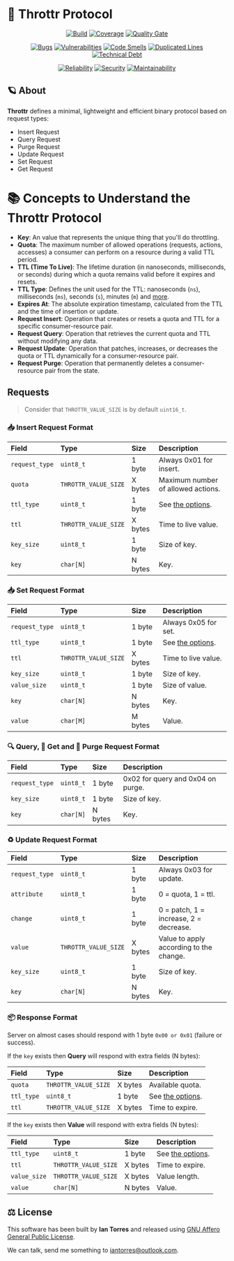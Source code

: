 # 📜 Throttr Protocol

<p align="center">
<a href="https://github.com/throttr/protocol/actions/workflows/build.yml"><img src="https://github.com/throttr/protocol/actions/workflows/build.yml/badge.svg" alt="Build"></a>
<a href="https://codecov.io/gh/throttr/protocol"><img src="https://codecov.io/gh/throttr/protocol/graph/badge.svg?token=R3CDT8AR2F" alt="Coverage"></a>
<a href="https://sonarcloud.io/project/overview?id=throttr_protocol"><img src="https://sonarcloud.io/api/project_badges/measure?project=throttr_protocol&metric=alert_status" alt="Quality Gate"></a>
</p>

<p align="center">
<a href="https://sonarcloud.io/project/overview?id=throttr_protocol"><img src="https://sonarcloud.io/api/project_badges/measure?project=throttr_protocol&metric=bugs" alt="Bugs"></a>
<a href="https://sonarcloud.io/project/overview?id=throttr_protocol"><img src="https://sonarcloud.io/api/project_badges/measure?project=throttr_protocol&metric=vulnerabilities" alt="Vulnerabilities"></a>
<a href="https://sonarcloud.io/project/overview?id=throttr_protocol"><img src="https://sonarcloud.io/api/project_badges/measure?project=throttr_protocol&metric=code_smells" alt="Code Smells"></a>
<a href="https://sonarcloud.io/project/overview?id=throttr_protocol"><img src="https://sonarcloud.io/api/project_badges/measure?project=throttr_protocol&metric=duplicated_lines_density" alt="Duplicated Lines"></a>
<a href="https://sonarcloud.io/project/overview?id=throttr_protocol"><img src="https://sonarcloud.io/api/project_badges/measure?project=throttr_protocol&metric=sqale_index" alt="Technical Debt"></a>
</p>

<p align="center">
<a href="https://sonarcloud.io/project/overview?id=throttr_protocol"><img src="https://sonarcloud.io/api/project_badges/measure?project=throttr_protocol&metric=reliability_rating" alt="Reliability"></a>
<a href="https://sonarcloud.io/project/overview?id=throttr_protocol"><img src="https://sonarcloud.io/api/project_badges/measure?project=throttr_protocol&metric=security_rating" alt="Security"></a>
<a href="https://sonarcloud.io/project/overview?id=throttr_protocol"><img src="https://sonarcloud.io/api/project_badges/measure?project=throttr_protocol&metric=sqale_rating" alt="Maintainability"></a>
</p>

## 🪐 About

**Throttr** defines a minimal, lightweight and efficient binary protocol based on request types:

- Insert Request
- Query Request
- Purge Request
- Update Request
- Set Request
- Get Request

# 📚 Concepts to Understand the Throttr Protocol

- **Key**: An value that represents the unique thing that you'll do throttling.
- **Quota**: The maximum number of allowed operations (requests, actions, accesses) a consumer can perform on a resource during a valid TTL period.
- **TTL (Time To Live)**: The lifetime duration (in nanoseconds, milliseconds, or seconds) during which a quota remains valid before it expires and resets.
- **TTL Type**: Defines the unit used for the TTL: nanoseconds (`ns`), milliseconds (`ms`), seconds (`s`), minutes (`m`) and [more](./include/throttr/protocol.hpp#L95).
- **Expires At**: The absolute expiration timestamp, calculated from the TTL and the time of insertion or update.
- **Request Insert**: Operation that creates or resets a quota and TTL for a specific consumer-resource pair.
- **Request Query**: Operation that retrieves the current quota and TTL without modifying any data.
- **Request Update**: Operation that patches, increases, or decreases the quota or TTL dynamically for a consumer-resource pair.
- **Request Purge**: Operation that permanently deletes a consumer-resource pair from the state.

## Requests

> Consider that `THROTTR_VALUE_SIZE` is by default `uint16_t`.

### 📥 Insert Request Format

| Field          | Type                 | Size    | Description                                            |
|:---------------|:---------------------|:--------|:-------------------------------------------------------|
| `request_type` | `uint8_t`            | 1 byte  | Always 0x01 for insert.                                |
| `quota`        | `THROTTR_VALUE_SIZE` | X bytes | Maximum number of allowed actions.                     |
| `ttl_type`     | `uint8_t`            | 1 byte  | See [the options](./include/throttr/protocol.hpp#L95). |
| `ttl`          | `THROTTR_VALUE_SIZE` | X bytes | Time to live value.                                    |
| `key_size`     | `uint8_t`            | 1 byte  | Size of key.                                           |
| `key`          | `char[N]`            | N bytes | Key.                                                   |

### 📥 Set Request Format

| Field          | Type                 | Size    | Description                                            |
|:---------------|:---------------------|:--------|:-------------------------------------------------------|
| `request_type` | `uint8_t`            | 1 byte  | Always 0x05 for set.                                   |
| `ttl_type`     | `uint8_t`            | 1 byte  | See [the options](./include/throttr/protocol.hpp#L95). |
| `ttl`          | `THROTTR_VALUE_SIZE` | X bytes | Time to live value.                                    |
| `key_size`     | `uint8_t`            | 1 byte  | Size of key.                                           |
| `value_size`   | `uint8_t`            | 1 byte  | Size of value.                                         |
| `key`          | `char[N]`            | N bytes | Key.                                                   |
| `value`        | `char[M]`            | M bytes | Value.                                                 |

### 🔍 Query, 🧲 Get and 🧹 Purge Request Format

| Field          | Type       | Size    | Description                       |
|:---------------|:-----------|:--------|:----------------------------------|
| `request_type` | `uint8_t`  | 1 byte  | 0x02 for query and 0x04 on purge. |
| `key_size`     | `uint8_t`  | 1 byte  | Size of key.                      |
| `key`          | `char[N]`  | N bytes | Key.                              |

### ♻️ Update Request Format

| Field          | Type                 | Size    | Description                             |
|:---------------|:---------------------|:--------|:----------------------------------------|
| `request_type` | `uint8_t`            | 1 byte  | Always 0x03 for update.                 |
| `attribute`    | `uint8_t`            | 1 byte  | 0 = quota, 1 = ttl.                     |
| `change`       | `uint8_t`            | 1 byte  | 0 = patch, 1 = increase, 2 = decrease.  |
| `value`        | `THROTTR_VALUE_SIZE` | X bytes | Value to apply according to the change. |
| `key_size`     | `uint8_t`            | 1 byte  | Size of key.                            |
| `key`          | `char[N]`            | N bytes | Key.                                    |



### 📦 Response Format

Server on almost cases should respond with 1 byte `0x00 or 0x01` (failure or success).

If the `key` exists then **Query** will respond with extra fields (N bytes):

| Field      | Type                 | Size    | Description                                            |
|:-----------|:---------------------|:--------|:-------------------------------------------------------|
| `quota`    | `THROTTR_VALUE_SIZE` | X bytes | Available quota.                                       |
| `ttl_type` | `uint8_t`            | 1 byte  | See [the options](./include/throttr/protocol.hpp#L95). |
| `ttl`      | `THROTTR_VALUE_SIZE` | X bytes | Time to expire.                                        |

If the `key` exists then **Value** will respond with extra fields (N bytes):

| Field        | Type                 | Size    | Description                                            |
|:-------------|:---------------------|:--------|:-------------------------------------------------------|
| `ttl_type`   | `uint8_t`            | 1 byte  | See [the options](./include/throttr/protocol.hpp#L95). |
| `ttl`        | `THROTTR_VALUE_SIZE` | X bytes | Time to expire.                                        |
| `value_size` | `THROTTR_VALUE_SIZE` | X bytes | Value length.                                          |
| `value`      | `char[N]`            | N bytes | Value.                                                 |

## ⚖️ License

This software has been built by **Ian Torres** and released using [GNU Affero General Public License](./LICENSE).

We can talk, send me something to [iantorres@outlook.com](mailto:iantorres@outlook.com).
